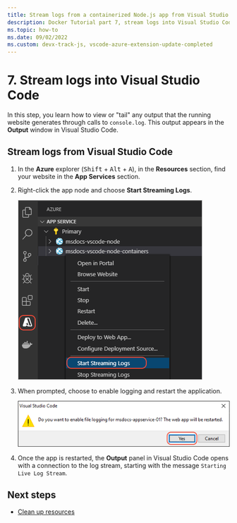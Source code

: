 ```yaml
---
title: Stream logs from a containerized Node.js app from Visual Studio Code
description: Docker Tutorial part 7, stream logs into Visual Studio Code
ms.topic: how-to
ms.date: 09/02/2022
ms.custom: devx-track-js, vscode-azure-extension-update-completed 
---
```


# 7. Stream logs into Visual Studio Code

In this step, you learn how to view or "tail" any output that the running website generates through calls to `console.log`. This output appears in the **Output** window in Visual Studio Code.

## Stream logs from Visual Studio Code

1. In the **Azure** explorer  (<kbd>Shift</kbd> + <kbd>Alt</kbd> + <kbd>A</kbd>), in the **Resources** section, find your website in the **App Services** section.
1. Right-click the app node and choose **Start Streaming Logs**.

    ![View Streaming Logs](../../media/deploy-containers/stream-logs-command.png)

1. When prompted, choose to enable logging and restart the application.

    ![Prompt to enable logging and restart](../../media/deploy-azure/enable-restart.png)

1. Once the app is restarted, the **Output** panel in Visual Studio Code opens with a connection to the log stream, starting with the message `Starting Live Log Stream`.

## Next steps

* [Clean up resources](tutorial-vscode-docker-node-08.md)